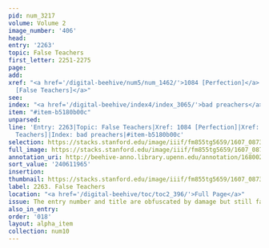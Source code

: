 ```yaml
---
pid: num_3217
volume: Volume 2
image_number: '406'
head:
entry: '2263'
topic: False Teachers
first_letter: 2251-2275
page:
add:
xref: "<a href='/digital-beehive/num5/num_1462/'>1084 [Perfection]</a>|<a href='/digital-beehive/num10/num_3258/'>2294
  [False Teachers]</a>"
see:
index: "<a href='/digital-beehive/index4/index_3065/'>bad preachers</a>"
item: "#item-b5180b00c"
unparsed:
line: 'Entry: 2263|Topic: False Teachers|Xref: 1084 [Perfection]|Xref: 2294 [False
  Teachers]|Index: bad preachers|#item-b5180b00c'
selection: https://stacks.stanford.edu/image/iiif/fm855tg5659/1607_0873/771,1965,2920,1111/full/0/default.jpg
full_image: https://stacks.stanford.edu/image/iiif/fm855tg5659/1607_0873/full/full/0/default.jpg
annotation_uri: http://beehive-anno.library.upenn.edu/annotation/1680024977009
sort_value: '240611965'
insertion:
thumbnail: https://stacks.stanford.edu/image/iiif/fm855tg5659/1607_0873/771,1965,600,180/250,/0/default.jpg
label: 2263. False Teachers
location: "<a href='/digital-beehive/toc/toc2_396/'>Full Page</a>"
issue: The entry number and title are obfuscated by damage but still fairly legible.
also_in_entry:
order: '018'
layout: alpha_item
collection: num10
---
```

